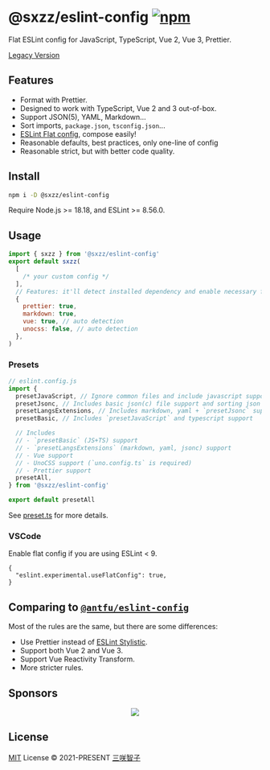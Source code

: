 # @sxzz/eslint-config [![npm](https://img.shields.io/npm/v/@sxzz/eslint-config.svg)](https://npmjs.com/package/@sxzz/eslint-config)

Flat ESLint config for JavaScript, TypeScript, Vue 2, Vue 3, Prettier.

[Legacy Version](https://github.com/sxzz/eslint-config-legacy)

## Features

- Format with Prettier.
- Designed to work with TypeScript, Vue 2 and 3 out-of-box.
- Support JSON(5), YAML, Markdown...
- Sort imports, `package.json`, `tsconfig.json`...
- [ESLint Flat config](https://eslint.org/docs/latest/use/configure/configuration-files-new), compose easily!
- Reasonable defaults, best practices, only one-line of config
- Reasonable strict, but with better code quality.

## Install

```bash
npm i -D @sxzz/eslint-config
```

Require Node.js >= 18.18, and ESLint >= 8.56.0.

## Usage

```js
import { sxzz } from '@sxzz/eslint-config'
export default sxzz(
  [
    /* your custom config */
  ],
  // Features: it'll detect installed dependency and enable necessary features automatically
  {
    prettier: true,
    markdown: true,
    vue: true, // auto detection
    unocss: false, // auto detection
  },
)
```

### Presets

```js
// eslint.config.js
import {
  presetJavaScript, // Ignore common files and include javascript support
  presetJsonc, // Includes basic json(c) file support and sorting json keys
  presetLangsExtensions, // Includes markdown, yaml + `presetJsonc` support
  presetBasic, // Includes `presetJavaScript` and typescript support

  // Includes
  // - `presetBasic` (JS+TS) support
  // - `presetLangsExtensions` (markdown, yaml, jsonc) support
  // - Vue support
  // - UnoCSS support (`uno.config.ts` is required)
  // - Prettier support
  presetAll,
} from '@sxzz/eslint-config'

export default presetAll
```

See [preset.ts](./src/presets.ts) for more details.

### VSCode

Enable flat config if you are using ESLint < 9.

```jsonc
{
  "eslint.experimental.useFlatConfig": true,
}
```

## Comparing to [`@antfu/eslint-config`](https://github.com/antfu/eslint-config)

Most of the rules are the same, but there are some differences:

- Use Prettier instead of [ESLint Stylistic](https://github.com/eslint-stylistic/eslint-stylistic).
- Support both Vue 2 and Vue 3.
- Support Vue Reactivity Transform.
- More stricter rules.

## Sponsors

<p align="center">
  <a href="https://cdn.jsdelivr.net/gh/sxzz/sponsors/sponsors.svg">
    <img src='https://cdn.jsdelivr.net/gh/sxzz/sponsors/sponsors.svg'/>
  </a>
</p>

## License

[MIT](./LICENSE) License © 2021-PRESENT [三咲智子](https://github.com/sxzz)

